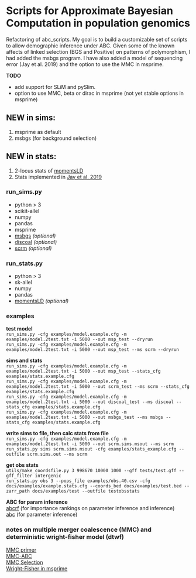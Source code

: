 # Scripts for Approximate Bayesian Computation in population genomics  
Refactoring of abc_scripts.
My goal is to build a customizable set of scripts to allow demographic inference under ABC. Given some of the known affects of linked selection (BGS and Positive) on patterns of polymorphism, I had added the msbgs program. I have also added a model of sequencing error (Jay et al. 2019) and the option to use the MMC in msprime.

**TODO**
* add support for SLiM and pySlim. 
* option to use MMC, beta or dirac in msprime (not yet stable options in msprime)

## NEW in sims: 
1. msprime as default
2. msbgs (for background selection)

## NEW in stats: 
1. 2-locus stats of [momentsLD](https://bitbucket.org/simongravel/moments/src/LD/)
2. Stats implemented in [Jay et al. 2019](https://doi.org/10.1093/molbev/msz038)

### run_sims.py
 * python > 3  
 * scikit-allel   
 * numpy  
 * pandas  
 * msprime  
 * [msbgs](https://zeng-lab.group.shef.ac.uk/wordpress/?page_id=28) *(optional)*
 * [discoal](https://github.com/kr-colab/discoal) *(optional)*
 * [scrm](https://github.com/scrm/scrm) *(optional)*

### run_stats.py
 * python > 3
 * sk-allel
 * numpy
 * pandas  
 * [momentsLD](https://bitbucket.org/simongravel/moments/src/LD/moments/) *(optional)*

### examples
**test model**  
`run_sims.py -cfg examples/model.example.cfg -m examples/model.2test.txt -i 5000 --out msp_test --dryrun`  
`run_sims.py -cfg examples/model.example.cfg -m examples/model.2test.txt -i 5000 --out msp_test --ms scrm --dryrun`  

**sims and stats**  
`run_sims.py -cfg examples/model.example.cfg -m examples/model.2test.txt -i 5000 --out msp_test --stats_cfg examples/stats.example.cfg`  
`run_sims.py -cfg examples/model.example.cfg -m examples/model.2test.txt -i 5000 --out scrm_test --ms scrm --stats_cfg examples/stats.example.cfg`  
`run_sims.py -cfg examples/model.example.cfg -m examples/model.2test.txt -i 5000 --out discoal_test --ms discoal --stats_cfg examples/stats.example.cfg`  
`run_sims.py -cfg examples/model.example.cfg -m examples/model.2test.txt -i 5000 --out msbgs_test --ms msbgs --stats_cfg examples/stats.example.cfg`  

**write sims to file, then calc stats from file**  
`run_sims.py -cfg examples/model.example.cfg -m examples/model.2test.txt -i 5000 --out scrm.sims.msout --ms scrm`  
`run_stats.py sims scrm.sims.msout -cfg examples/stats_example.cfg --outfile scrm.sims.out --ms scrm`  

**get obs stats**  
`utils/make_coordsfile.py 3 998670 10000 1000 --gff tests/test.gff --gff_filter intergenic`  
`run_stats.py obs 3 --pops_file examples/obs.40.csv -cfg docs/examples/example.stats.cfg --coords_bed docs/examples/test.bed --zarr_path docs/examples/test --outfile testobsstats`  

**ABC for param inference**  
[abcrf](https://cran.r-project.org/web/packages/abcrf/index.html) (for importance rankings on parameter inference and inference)       
[abc](https://cran.r-project.org/web/packages/abc/vignettes/abcvignette.pdf) (for parameter inference)  

### notes on multiple merger coalescence (MMC) and deterministic wright-fisher model (dtwf)
[MMC primer](https://pubmed.ncbi.nlm.nih.gov/24750385/)  
[MMC-ABC](https://pubmed.ncbi.nlm.nih.gov/30651284/)  
[MMC Selection](https://pubmed.ncbi.nlm.nih.gov/32396636/)  
[Wright-Fisher in msprime](https://www.biorxiv.org/content/10.1101/674440v1)

